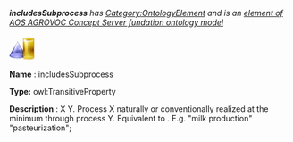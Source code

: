 ___includesSubprocess__ 
 has
 [Category:OntologyElement](../../Category/OntologyElement "Category:OntologyElement") 
 and is an
 [element of](../../Property/ElementOf "Property:ElementOf") 
[AOS AGROVOC Concept Server fundation ontology model](../../Submissions/AOS_AGROVOC_Concept_Server_fundation_ontology_model "Submissions:AOS AGROVOC Concept Server fundation ontology model")_




  





[![ObjectProperty](../public/images/thumb/c/c3/ObjectProperty.gif/45px-ObjectProperty.gif)](../../Image/ObjectProperty.gif "ObjectProperty")


__Name__ 
 : includesSubprocess
 



__Type:__ 
 owl:TransitiveProperty
 



__Description__ 
 : X <includes subprocess> Y. Process X naturally or conventionally realized at the minimum through process Y. Equivalent to <includes subprocess>. E.g. "milk production" <includes subprocess> "pasteurization";
